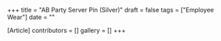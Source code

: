 +++
title = "AB Party Server Pin (Silver)"
draft = false
tags = ["Employee Wear"]
date = ""

[Article]
contributors = []
gallery = []
+++